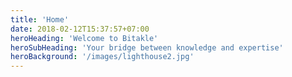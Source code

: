```yaml
---
title: 'Home'
date: 2018-02-12T15:37:57+07:00
heroHeading: 'Welcome to Bitakle'
heroSubHeading: 'Your bridge between knowledge and expertise'
heroBackground: '/images/lighthouse2.jpg'
---
```

